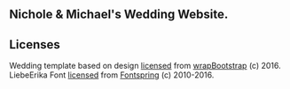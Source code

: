 ## Nichole & Michael's Wedding Website.


## Licenses
Wedding template based on design [licensed](http://support.wrapbootstrap.com/knowledge_base/topics/usage-licenses) from [wrapBootstrap](https://wrapbootstrap.com/theme/manten-10-wedding-templates-WB0J85436) (c) 2016.  
LiebeErika Font [licensed](https://www.fontspring.com/lic/liebefonts/webfont#license_text) from [Fontspring](https://www.fontspring.com/fonts/liebefonts/liebeerika) (c) 2010-2016.